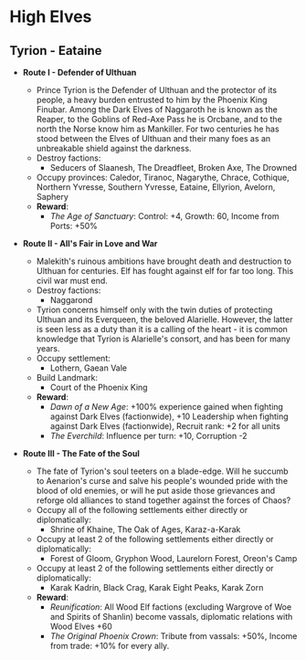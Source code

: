 # High Elves

## Tyrion - Eataine

* **Route I - Defender of Ulthuan**
  * Prince Tyrion is the Defender of Ulthuan and the protector of its people, a heavy burden entrusted to him by the 
  Phoenix King Finubar. Among the Dark Elves of Naggaroth he is known as the Reaper, to the Goblins of Red-Axe Pass he 
  is Orcbane, and to the north the Norse know him as Mankiller. For two centuries he has stood between the Elves of 
  Ulthuan and their many foes as an unbreakable shield against the darkness.
  * Destroy factions:
    * Seducers of Slaanesh, The Dreadfleet, Broken Axe, The Drowned
  * Occupy provinces: Caledor, Tiranoc, Nagarythe, Chrace, Cothique, Northern Yvresse, Southern Yvresse, Eataine, 
  Ellyrion, Avelorn, Saphery
  * **Reward**:
    * _The Age of Sanctuary_: Control: +4, Growth: 60, Income from Ports: +50%
* **Route II - All's Fair in Love and War**
  * Malekith's ruinous ambitions have brought death and destruction to Ulthuan for centuries. Elf has fought against 
  elf for far too long. This civil war must end.
  * Destroy factions: 
    * Naggarond
  * Tyrion concerns himself only with the twin duties of protecting Ulthuan and its Everqueen, the beloved Alarielle. 
  However, the latter is seen less as a duty than it is a calling of the heart - it is common knowledge that Tyrion is 
  Alarielle's consort, and has been for many years.
  * Occupy settlement:
    * Lothern, Gaean Vale
  * Build Landmark:
    * Court of the Phoenix King
  * **Reward**: 
    * _Dawn of a New Age_: +100% experience gained when fighting against Dark Elves (factionwide), +10 Leadership when fighting against Dark
    Elves (factionwide), Recruit rank: +2 for all units
    * _The Everchild_: Influence per turn: +10, Corruption -2

* **Route III - The Fate of the Soul**
  * The fate of Tyrion's soul teeters on a blade-edge. Will he succumb to Aenarion's curse and salve his people's 
  wounded pride with the blood of old enemies, or will he put aside those grievances and reforge old alliances to stand
  together against the forces of Chaos?
  * Occupy all of the following settlements either directly or diplomatically:
    * Shrine of Khaine, The Oak of Ages, Karaz-a-Karak
  * Occupy at least 2 of the following settlements either directly or diplomatically:
    * Forest of Gloom, Gryphon Wood, Laurelorn Forest, Oreon's Camp
  * Occupy at least 2 of the following settlements either directly or diplomatically:
    * Karak Kadrin, Black Crag, Karak Eight Peaks, Karak Zorn
  * **Reward**:
    * _Reunification_: All Wood Elf factions (excluding Wargrove of Woe and Spirits of Shanlin) become vassals, 
    diplomatic relations with Wood Elves +60
    * _The Original Phoenix Crown_: Tribute from vassals: +50%, Income from trade: +10% for every ally.
